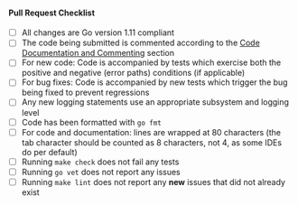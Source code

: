 #### Pull Request Checklist

- [ ] All changes are Go version 1.11 compliant
- [ ]  The code being submitted is commented according to the
  [Code Documentation and Commenting](#CodeDocumentation) section
- [ ]  For new code: Code is accompanied by tests which exercise both
  the positive and negative (error paths) conditions (if applicable)
- [ ]  For bug fixes: Code is accompanied by new tests which trigger
  the bug being fixed to prevent regressions
- [ ]  Any new logging statements use an appropriate subsystem and
  logging level
- [ ]  Code has been formatted with `go fmt`
- [ ]  For code and documentation: lines are wrapped at 80 characters
  (the tab character should be counted as 8 characters, not 4, as some IDEs do
  per default)
- [ ]  Running `make check` does not fail any tests
- [ ]  Running `go vet` does not report any issues
- [ ]  Running `make lint` does not report any **new** issues that did not
  already exist
